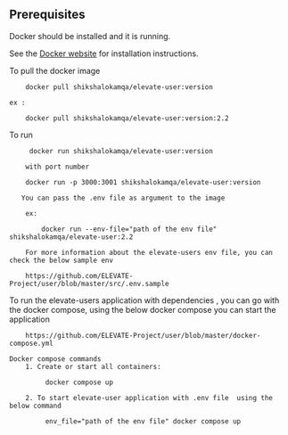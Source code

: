 ## Prerequisites

Docker should be installed and it is running.

See the [Docker website](http://www.docker.io/gettingstarted/#h_installation) for installation instructions.

To pull the docker image

        docker pull shikshalokamqa/elevate-user:version

    ex :

        docker pull shikshalokamqa/elevate-user:version:2.2

To run

         docker run shikshalokamqa/elevate-user:version

        with port number

        docker run -p 3000:3001 shikshalokamqa/elevate-user:version

       You can pass the .env file as argument to the image

        ex:

            docker run --env-file="path of the env file" shikshalokamqa/elevate-user:2.2

        For more information about the elevate-users env file, you can check the below sample env

        https://github.com/ELEVATE-Project/user/blob/master/src/.env.sample

To run the elevate-users application with dependencies , you can go with the docker compose, using the below docker compose you can start the application

        https://github.com/ELEVATE-Project/user/blob/master/docker-compose.yml

    Docker compose commands
        1. Create or start all containers:

             docker compose up

        2. To start elevate-user application with .env file  using the below command

             env_file="path of the env file" docker compose up
